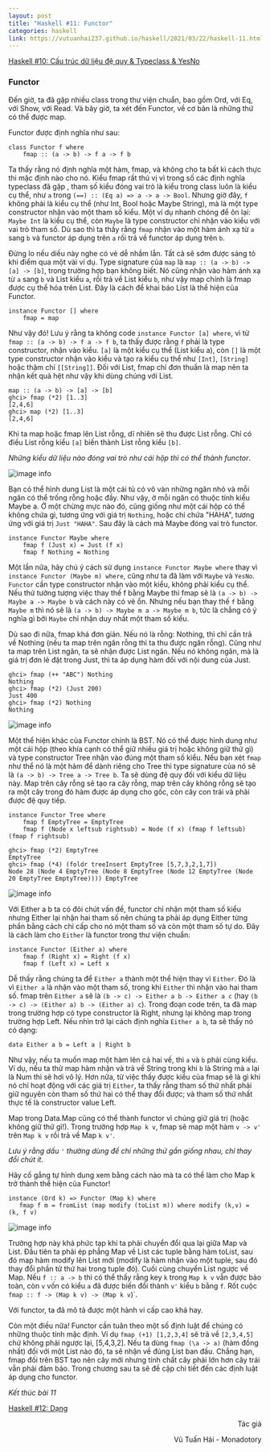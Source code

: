 ```yaml
---
layout: post
title: "Haskell #11: Functor"
categories: haskell
link: https://vutuanhai237.github.io/haskell/2021/03/22/haskell-11.html
---
```


[Haskell #10: Cấu trúc dữ liệu đệ quy & Typeclass & YesNo](https://vutuanhai237.github.io/haskell/2021/03/22/haskell-10.html)

### **Functor**

Đến giờ, ta đã gặp nhiều class trong thư viện chuẩn, bao gồm Ord, với Eq, với Show, với Read. Và bây giờ, ta xét đến Functor, về cơ bản là những thứ có thể được map.

Functor được định nghĩa như sau:
```
class Functor f where
    fmap :: (a -> b) -> f a -> f b
```
Ta thấy rằng nó định nghĩa một hàm, fmap, và không cho ta bất kì cách thực thi mặc định nào cho nó. Kiểu fmap rất thú vị vì trong số các định nghĩa typeclass đã gặp , tham số kiểu đóng vai trò là kiểu trong class luôn là kiểu cụ thể, như `a` trong `(==) :: (Eq a) => a -> a -> Bool`. Nhưng giờ đây, `f` không phải là kiểu cụ thể (như Int, Bool hoặc Maybe String), mà là một type constructor nhận vào một tham số kiểu. Một ví dụ nhanh chóng để ôn lại: `Maybe Int` là kiểu cụ thể, còn `Maybe` là type constructor chỉ nhận vào kiểu với vai trò tham số. Dù sao thì ta thấy rằng `fmap` nhận vào một hàm ánh xạ từ `a` sang `b` và functor áp dụng trên `a` rồi trả về functor áp dụng trên `b`.

Đừng lo nếu diều này nghe có vẻ dễ nhầm lẫn. Tất cả sẽ sớm được sáng tỏ khi điểm qua một vài ví dụ. Type signature của `map` là `map :: (a -> b) -> [a] -> [b]`, trong trường hợp bạn không biết. Nó cũng nhận vào hàm ánh xạ từ `a` sang `b` và List kiểu `a`, rồi trả về List kiểu `b`, như vậy map chính là fmap được cụ thể hóa trên List. Đây là cách để khai báo List là thể hiện của Functor.
```
instance Functor [] where
    fmap = map
```
Như vậy đó! Lưu ý rằng ta không code `instance Functor [a] where`, vì từ `fmap :: (a -> b) -> f a -> f b`, ta thấy được rằng `f` phải là type constructor, nhận vào kiểu. `[a]` là một kiểu cụ thể (List kiểu a), còn `[]` là một type constructor nhận vào kiểu và tạo ra kiểu cụ thể như `[Int]`, `[String]` hoặc thậm chí `[[String]]`.
Đối với List, fmap chỉ đơn thuần là map nên ta nhận kết quả hệt như vậy khi dùng chúng với List.
```
map :: (a -> b) -> [a] -> [b]
ghci> fmap (*2) [1..3]
[2,4,6]
ghci> map (*2) [1..3]
[2,4,6]
```
Khi ta map hoặc fmap lên List rỗng, dĩ nhiên sẽ thu được List rỗng. Chỉ có điều List rỗng kiểu `[a]` biến thành List rỗng kiểu `[b]`.

*Những kiểu dữ liệu nào đóng vai trò như cái hộp thì có thể thành functor*. 

![image info](https://github.com/vutuanhai237/vutuanhai237.github.io/blob/master/assets/image/haskell/11-1.png?raw=true)

Bạn có thể hình dung List là một cái tủ có vô vàn những ngăn nhỏ và mỗi ngăn có thể trống rỗng hoặc đầy. Như vậy, ở mỗi ngăn có thuộc tính kiểu Maybe a. Ở một chừng mực nào đó, cũng giống như một cái hộp có thể không chứa gì, tương ứng với giá trị `Nothing`, hoặc chỉ chứa "HAHA", tương ứng với giá trị `Just "HAHA"`. Sau đây là cách mà Maybe đóng vai trò functor.
```
instance Functor Maybe where
    fmap f (Just x) = Just (f x)
    fmap f Nothing = Nothing
```
Một lần nữa, hãy chú ý cách sử dụng `instance Functor Maybe where` thay vì `instance Functor (Maybe m) where`, cũng như ta đã làm với `Maybe` và `YesNo`. `Functor` cần type constructor nhận vào một kiểu, không phải kiểu cụ thể. Nếu thử tưởng tượng việc thay thế f bằng Maybe thì fmap sẽ là `(a -> b) -> Maybe a -> Maybe b` và cách này có vẻ ổn. Nhưng nếu bạn thay thế `f` bằng `Maybe m` thì nó sẽ là `(a -> b) -> Maybe m a -> Maybe m b`, tức là chẳng có ý nghĩa gì bởi `Maybe` chỉ nhận duy nhất một tham số kiểu.

Dù sao đi nữa, fmap khá đơn giản. Nếu nó là rỗng: Nothing, thì chỉ cần trả về Nothing (nếu ta map trên ngăn rỗng thì ta thu được ngăn rỗng). Cũng như ta map trên List ngăn, ta sẽ nhận được List ngăn. Nếu nó không ngăn, mà là giá trị đơn lẻ đặt trong Just, thì ta áp dụng hàm đối với nội dung của Just.
```
ghci> fmap (++ "ABC") Nothing
Nothing
ghci> fmap (*2) (Just 200)
Just 400
ghci> fmap (*2) Nothing
Nothing
```

![image info](https://github.com/vutuanhai237/vutuanhai237.github.io/blob/master/assets/image/haskell/11-2.png?raw=true)

Một thể hiện khác của Functor chính là BST. Nó có thể được hình dung như một cái hộp (theo khía cạnh có thể giữ nhiều giá trị hoặc không giữ thứ gì) và type constructor Tree nhận vào đúng một tham số kiểu. Nếu bạn xét `fmap` như thể nó là một hàm để dành riêng cho Tree thì type signature của nó sẽ là `(a -> b) -> Tree a -> Tree b`. Ta sẽ dùng đệ quy đối với kiểu dữ liệu này. Map trên cây rỗng sẽ tạo ra cây rỗng, map trên cây không rỗng sẽ tạo ra một cây trong đó hàm được áp dụng cho gốc, còn cây con trái và phải được đệ quy tiếp.
```
instance Functor Tree where
    fmap f EmptyTree = EmptyTree
    fmap f (Node x leftsub rightsub) = Node (f x) (fmap f leftsub) (fmap f rightsub)

ghci> fmap (*2) EmptyTree
EmptyTree
ghci> fmap (*4) (foldr treeInsert EmptyTree [5,7,3,2,1,7])
Node 28 (Node 4 EmptyTree (Node 8 EmptyTree (Node 12 EmptyTree (Node 20 EmptyTree EmptyTree)))) EmptyTree
```

![image info](https://github.com/vutuanhai237/vutuanhai237.github.io/blob/master/assets/image/haskell/11-3.png?raw=true)

Với Either a b ta có đôi chút vấn đề, functor chỉ nhận một tham số kiểu nhưng Either lại nhận hai tham số nên chúng ta phải áp dụng Either từng phần bằng cách chỉ cấp cho nó một tham số và còn một tham số tự do. Đây là cách làm cho `Either` là functor trong thư viện chuẩn:
```
instance Functor (Either a) where
    fmap f (Right x) = Right (f x)
    fmap f (Left x) = Left x
```
Dễ thấy rằng chúng ta để `Either a` thành một thể hiện thay vì `Either`. Đó là vì `Either a` là nhận vào một tham số, trong khi `Either` thì nhận vào hai tham số. fmap trên `Either a` sẽ là `(b -> c) -> Either a b -> Either a c` (hay `(b -> c) -> (Either a) b -> (Either a) c`). Trong đoạn code trên, ta đã map trong trường hợp có type constructor là Right, nhưng lại không map trong trường hợp Left. Nếu nhìn trở lại cách định nghĩa `Either a b`, ta sẽ thấy nó có dạng:
```
data Either a b = Left a | Right b
```
Như vậy, nếu ta muốn map một hàm lên cả hai vế, thì `a` và `b` phải cùng kiểu. Ví dụ, nếu ta thử map hàm nhận và trả về String trong khi `b` là String mà `a` lại là Num thì sẽ hơi vô lý. Hơn nữa, từ việc thấy được kiểu của fmap sẽ là gì khi nó chỉ hoạt động với các giá trị `Either`, ta thấy rằng tham số thứ nhất phải giữ nguyên còn tham số thứ hai có thể thay đổi được; và tham số thứ nhất thực tế là constructor value Left.

Map trong Data.Map cũng có thể thành functor vì chúng giữ giá trị (hoặc không giữ thứ gì!). Trong trường hợp `Map k v`, fmap sẽ map một hàm `v -> v'` trên `Map k v` rồi trả về Map `k v'`. 

*Lưu ý rằng dấu `'` thường dùng để chỉ những thứ gần giống nhau, chỉ thay đổi chút ít.*

Hãy cố gắng tự hình dung xem bằng cách nào mà ta có thể làm cho Map k trở thành thể hiện của Functor!
```
instance (Ord k) => Functor (Map k) where
   fmap f m = fromList (map modify (toList m)) where modify (k,v) = (k, f v)
```

![image info](https://github.com/vutuanhai237/vutuanhai237.github.io/blob/master/assets/image/haskell/11-4.png?raw=true)

Trường hợp này khá phức tạp khi ta phải chuyển đổi qua lại giữa Map và List. Đầu tiên ta phải ép phẳng Map về List các tuple bằng hàm toList, sau đó map hàm modify lên List mới (modify là hàm nhận vào một tuple, sau đó thay đổi phần tử thứ hai trong tuple đó). Cuối cùng chuyển List ngược về Map. Nếu `f :: a -> b` thì có thể thấy rằng key `k` trong `Map k v` vẫn được bảo toàn, còn `v` vốn có kiểu `a` đã được biến đổi thành `v'` kiểu `b` bằng `f`. Rốt cuộc `fmap :: f -> (Map k v) -> (Map k v`)`.

Với functor, ta đã mô tả được một hành vi cấp cao khá hay.

Còn một điều nữa! Functor cần tuân theo một số định luật để chúng có những thuộc tính mặc định. Ví dụ `fmap (+1) [1,2,3,4]` sẽ trả về `[2,3,4,5]` chứ không phải ngược lại, [5,4,3,2]. Nếu ta dùng `fmap (\a -> a)` (hàm đồng nhất) đối với một List nào đó, ta sẽ nhận về đúng List ban đầu. Chẳng hạn, fmap đối trên BST tạo nên cây mới nhưng tính chất cây phải lớn hơn cây trái vẫn phải đảm bảo. Trong chương sau ta sẽ đề cập chi tiết đến các định luật áp dụng cho functor.

*Kết thúc bài 11*

[Haskell #12: Dạng](https://vutuanhai237.github.io/haskell/2021/03/23/haskell-12.html)

<p style="text-align: right">Tác giả</p>

<p style="text-align: right;">
Vũ Tuấn Hải - Monadotory
</p>
